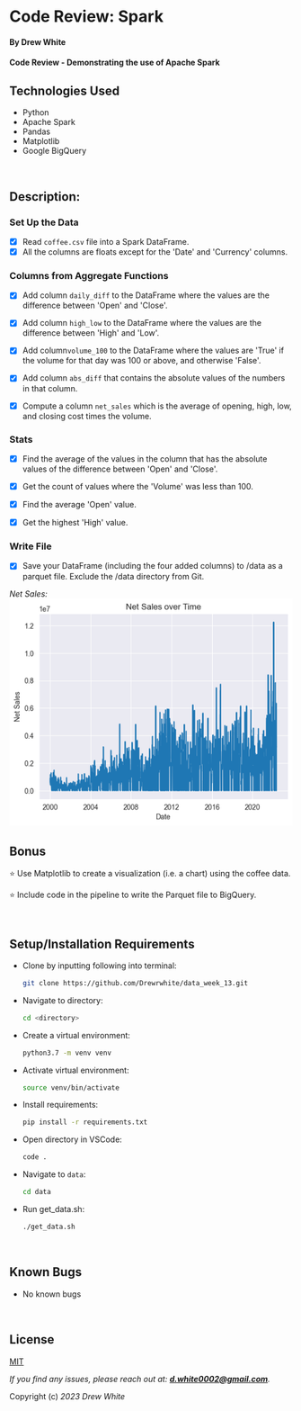 # Code Review: Spark

#### By Drew White

#### Code Review - Demonstrating the use of Apache Spark

## Technologies Used


* Python
* Apache Spark
* Pandas
* Matplotlib
* Google BigQuery

</br>

## Description:
### Set Up the Data
- [x] Read `coffee.csv` file into a Spark DataFrame.
- [x] All the columns are floats except for the 'Date' and 'Currency' columns.

### Columns from Aggregate Functions
- [x] Add column `daily_diff` to the DataFrame where the values are the difference between 'Open' and 'Close'.

- [x] Add column `high_low` to the DataFrame where the values are the difference between 'High' and 'Low'.

- [x] Add column`volume_100` to the DataFrame where the values are 'True' if the volume for that day was 100 or above, and otherwise 'False'.

- [x] Add column `abs_diff` that contains the absolute values of the numbers in that column.

- [x] Compute a column `net_sales` which is the average of opening, high, low, and closing cost times the volume.

### Stats
- [x] Find the average of the values in the column that has the absolute values of the difference between 'Open' and 'Close'.

- [x] Get the count of values where the 'Volume' was less than 100.

- [x] Find the average 'Open' value.

- [x] Get the highest 'High' value.

### Write File
- [x] Save your DataFrame (including the four added columns) to /data as a parquet file. Exclude the /data directory from Git.


_Net Sales:_  
<img src="./images/net_sales.png"> 

## Bonus

:star: Use Matplotlib to create a visualization (i.e. a chart) using the coffee data.


:star: Include code in the pipeline to write the Parquet file to BigQuery.

<br>

## Setup/Installation Requirements

* Clone by inputting following into terminal: 
  ```bash
  git clone https://github.com/Drewrwhite/data_week_13.git
  ```
* Navigate to directory:
  ```bash
  cd <directory>
  ```
* Create a virtual environment:
  ```bash
  python3.7 -m venv venv
  ```
* Activate virtual environment:
  ```bash
  source venv/bin/activate
  ```
* Install requirements:
  ```bash
  pip install -r requirements.txt
  ```
* Open directory in VSCode:
  ```bash
  code .
  ```
* Navigate to `data`:
  ```bash
  cd data
  ```
* Run get_data.sh:
  ```bash
  ./get_data.sh
  ```

</br>

## Known Bugs

* No known bugs

<br>

## License

[MIT](./license.txt)

_If you find any issues, please reach out at: **d.white0002@gmail.com**._

Copyright (c) _2023_ _Drew White_

</br>
